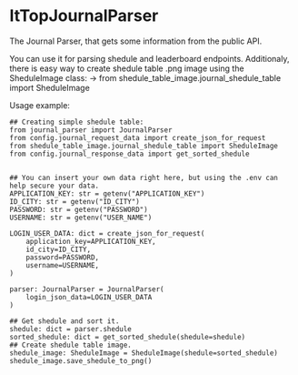 # ItTopJournalParser
The Journal Parser, that gets some information from the public API.

You can use it for parsing shedule and leaderboard endpoints.
Additionaly, there is easy way to create shedule table .png image using the SheduleImage class:
-> from shedule_table_image.journal_shedule_table import SheduleImage

Usage example:
```
## Creating simple shedule table:
from journal_parser import JournalParser
from config.journal_request_data import create_json_for_request
from shedule_table_image.journal_shedule_table import SheduleImage
from config.journal_response_data import get_sorted_shedule


## You can insert your own data right here, but using the .env can help secure your data. 
APPLICATION_KEY: str = getenv("APPLICATION_KEY")
ID_CITY: str = getenv("ID_CITY")
PASSWORD: str = getenv("PASSWORD")
USERNAME: str = getenv("USER_NAME")

LOGIN_USER_DATA: dict = create_json_for_request(
    application_key=APPLICATION_KEY,
    id_city=ID_CITY,
    password=PASSWORD,
    username=USERNAME,
)

parser: JournalParser = JournalParser(
    login_json_data=LOGIN_USER_DATA
)

## Get shedule and sort it.
shedule: dict = parser.shedule
sorted_shedule: dict = get_sorted_shedule(shedule=shedule)
## Create shedule table image. 
shedule_image: SheduleImage = SheduleImage(shedule=sorted_shedule)
shedule_image.save_shedule_to_png()
```
